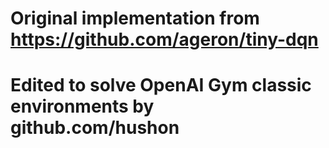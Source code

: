 # Original implementation from https://github.com/ageron/tiny-dqn
# Edited to solve OpenAI Gym classic environments by github.com/hushon
